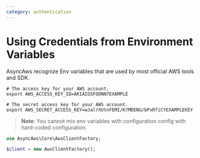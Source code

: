```yaml
---
category: authentication
---
```


# Using Credentials from Environment Variables

AsyncAws recognize Env variables that are used by most official AWS tools and SDK.

```shell
# The access key for your AWS account.
export AWS_ACCESS_KEY_ID=AKIAIOSFODNN7EXAMPLE

# The secret access key for your AWS account.
export AWS_SECRET_ACCESS_KEY=wJalrXUtnFEMI/K7MDENG/bPxRfiCYEXAMPLEKEY
```

> **Note**: You cannot mix env variables with configuration config with hard-coded configuration.

```php
use AsyncAws\Core\AwsClientFactory;

$client = new AwsClientFactory();
```

